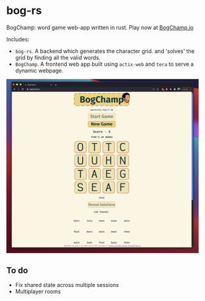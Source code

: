 # bog-rs
BogChamp: word game web-app written in rust.
Play now at [BogChamp.io](https://bogchamp.io)

Includes: 
 - `bog-rs`. A backend which generates the character grid. and 'solves' the grid by finding all the valid words.
 - `BogChamp`. A frontend web app built using `actix-web` and `tera` to serve a dynamic webpage. 

![BogChamp](https://github.com/For-The-Wolf/bog-rs/blob/master/readme_images/boggers.png)

## To do
 - Fix shared state across multiple sessions
 - Multiplayer rooms
